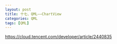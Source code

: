 ```yaml
---
layout: post
title: 十七、QML——ChartView
categories: QML
tags: [QML]
---
```



https://cloud.tencent.com/developer/article/2440835